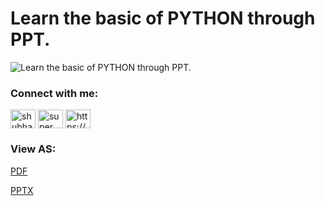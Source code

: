 # Learn the basic of PYTHON through PPT.

![Learn the basic of PYTHON through PPT.](https://github.com/super-duper-sp/Learn_PYTHON_basic/blob/ALL-REPO/IMGforREADME.png)




   <h3 align="left">Connect with me:</h3>
<p align="left">
<a  href="https://linkedin.com/in/shubham-patidar-98ba5b148" target="blank"><img align="center" src="https://raw.githubusercontent.com/rahuldkjain/github-profile-readme-generator/master/src/images/icons/Social/linked-in-alt.svg" alt="shubham-patidar-98ba5b148" height="30" width="40" /></a>
<a href="https://instagram.com/super_duper__sp" target="blank"><img align="center" src="https://raw.githubusercontent.com/rahuldkjain/github-profile-readme-generator/master/src/images/icons/Social/instagram.svg" alt="super_duper__sp" height="30" width="40" /></a>
<a href="https://www.youtube.com/c/https://www.youtube.com/playlist?list=plvlqhnrlflp8_dgkcmorw-tyjjalggu4j" target="blank"><img align="center" src="https://raw.githubusercontent.com/rahuldkjain/github-profile-readme-generator/master/src/images/icons/Social/youtube.svg" alt="https://www.youtube.com/playlist?list=plvlqhnrlflp8_dgkcmorw-tyjjalggu4j" height="30" width="40" /></a>
</p>
    

<div align="left ">
<h3 align="left">View AS:</h3>
<p ><a href="https://github.com/super-duper-sp/Learn_PYTHON_basic/blob/ALL-REPO/Learn%20Python.pdf"> PDF</a></p>
<p ><a href="https://github.com/super-duper-sp/Learn_PYTHON_basic/blob/ALL-REPO/LearnPython.pptx">PPTX</a></p>
</div>
